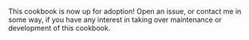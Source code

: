 This cookbook is now up for adoption! Open an issue, or contact me in some way,
if you have any interest in taking over maintenance or development of this
cookbook.
